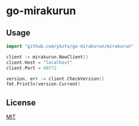 # go-mirakurun

## Usage

```go
import "github.com/ykzts/go-mirakurun/mirakurun"
```

```go
client := mirakurun.NewClient()
client.Host = "localhost"
client.Port = 40772

version, err := client.CheckVersion()
fmt.Println(version.Current)
```

## License

[MIT](LICENSE)
